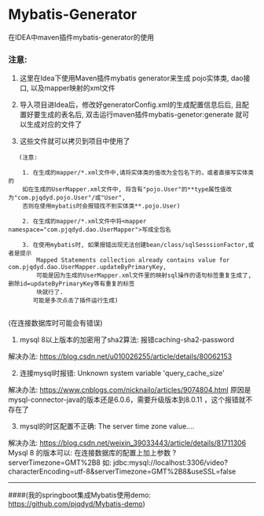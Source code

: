 # Mybatis-Generator
在IDEA中maven插件mybatis-generator的使用

### 注意:

1. 这里在Idea下使用Maven插件mybatis generator来生成
   pojo实体类, dao接口, 以及mapper映射的xml文件

2. 导入项目进Idea后，修改好generatorConfig.xml的生成配置信息后后, 且配置好要生成的表名后, 双击运行maven插件mybatis-genetor:generate
   就可以生成对应的文件了

3. 这些文件就可以拷贝到项目中使用了
```
   (注意:

    1. 在生成的mapper/*.xml文件中,请将实体类的值改为全包名下的，或者直接写实体类的
    如在生成的UserMapper.xml文件中, 将含有"pojo.User"的**type属性值改为"com.pjqdyd.pojo.User"/或"User",
    否则在使用mybatis时会报错找不到实体类**.pojo.User)

    2. 在生成的mapper/*.xml文件中将<mapper namespace="com.pjqdyd.dao.UserMapper">写成全包名

    3. 在使用mybatis时, 如果报错出现无法创建bean/class/sqlSesssionFactor,或者是提示
        Mapped Statements collection already contains value for com.pjqdyd.dao.UserMapper.updateByPrimaryKey,
        可能是因为生成的UserMapper.xml文件里的映射sql操作的语句标签重复生成了, 删除id=updateByPrimaryKey等有重复的标签
        块就行了.
       可能是多次点击了插件运行生成)


```
(在连接数据库时可能会有错误)
1. mysql 8以上版本的加密用了sha2算法:
    报错caching-sha2-password

解决办法: https://blog.csdn.net/u010026255/article/details/80062153

2. 连接mysql时报错: Unknown system variable 'query_cache_size'

  解决办法: https://www.cnblogs.com/nicknailo/articles/9074804.html
原因是mysql-connector-java的版本还是6.0.6，需要升级版本到8.0.11 ，这个报错就不存在了

3. mysql的时区配置不正确: The server time zone value....

解决办法: https://blog.csdn.net/weixin_39033443/article/details/81711306
Mysql 8 的版本可以: 
在连接数据库的配置上加上参数 ?serverTimezone=GMT%2B8
如: jdbc:mysql://localhost:3306/video?characterEncoding=utf-8&serverTimezone=GMT%2B8&useSSL=false



---
####(我的springboot集成Mybatis使用demo: https://github.com/pjqdyd/Mybatis-demo)

